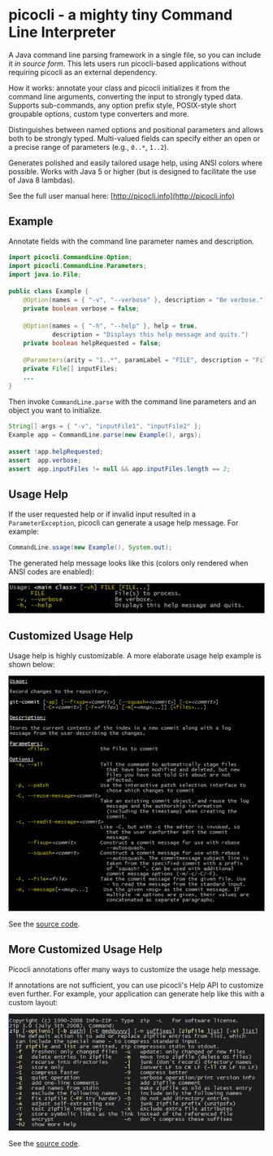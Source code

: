 # picocli - a mighty tiny Command Line Interpreter

A Java command line parsing framework in a single file, so you can include it _in source form_.
This lets users run picocli-based applications without requiring picocli as an external dependency.

How it works: annotate your class and picocli initializes it from the command line arguments,
converting the input to strongly typed data. Supports sub-commands, any option prefix style,
POSIX-style short groupable options, custom type converters and more.

Distinguishes between named options and positional parameters and allows both to be strongly typed.
Multi-valued fields can specify either an open or a precise range of parameters (e.g., `0..*`, `1..2`).

Generates polished and easily tailored usage help, using ANSI colors where possible.
Works with Java 5 or higher (but is designed to facilitate the use of Java 8 lambdas).


See the full user manual here: [http://picocli.info](http://picocli.info)


## Example

Annotate fields with the command line parameter names and description.

```java
import picocli.CommandLine.Option;
import picocli.CommandLine.Parameters;
import java.io.File;

public class Example {
    @Option(names = { "-v", "--verbose" }, description = "Be verbose.")
    private boolean verbose = false;

    @Option(names = { "-h", "--help" }, help = true,
            description = "Displays this help message and quits.")
    private boolean helpRequested = false;

    @Parameters(arity = "1..*", paramLabel = "FILE", description = "File(s) to process.")
    private File[] inputFiles;
    ...
}
```

Then invoke `CommandLine.parse` with the command line parameters and an object you want to initialize.

```java
String[] args = { "-v", "inputFile1", "inputFile2" };
Example app = CommandLine.parse(new Example(), args);

assert !app.helpRequested;
assert  app.verbose;
assert  app.inputFiles != null && app.inputFiles.length == 2;
```

## Usage Help

If the user requested help or if invalid input resulted in a `ParameterException`,
picocli can generate a usage help message. For example:
```java
CommandLine.usage(new Example(), System.out);
```

The generated help message looks like this (colors only rendered when ANSI codes are enabled):

![Usage help message with ANSI colors](docs/images/ExampleUsageANSI.png?raw=true)

## Customized Usage Help

Usage help is highly customizable.
A more elaborate usage help example is shown below:

![Longer help message with ANSI colors](docs/images/UsageHelpWithStyle.png?raw=true)

See the [source code](https://github.com/remkop/picocli/blob/master/src/test/java/picocli/Demo.java#L180).

## More Customized Usage Help

Picocli annotations offer many ways to customize the usage help message.

If annotations are not sufficient, you can use picocli's Help API to customize even further.
For example, your application can generate help like this with a custom layout:

![Usage help message with two options per row](docs/images/UsageHelpWithCustomLayout.png?raw=true)

See the [source code](https://github.com/remkop/picocli/blob/master/src/test/java/picocli/CustomLayoutDemo.java#L61).